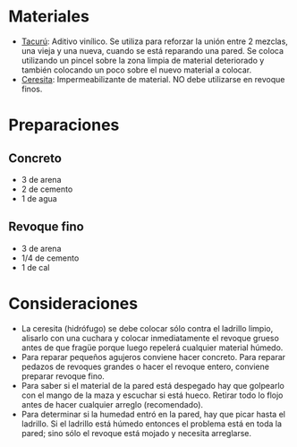 # Materiales

* [Tacurú](https://www.ar.weber/aditivos-para-mezclas-de-albanileria/tacuru): Aditivo vinílico. Se utiliza para reforzar la unión entre 2 mezclas, una vieja y una nueva, cuando se está reparando una pared. Se coloca utilizando un pincel sobre la zona limpia de material deteriorado y también colocando un poco sobre el nuevo material a colocar.
* [Ceresita](https://www.ar.weber/aditivos-para-mezclas-de-albanileria/ceresita): Impermeabilizante de material. NO debe utilizarse en revoque finos.

# Preparaciones

## Concreto

* 3 de arena
* 2 de cemento
* 1 de agua

## Revoque fino

* 3 de arena
* 1/4 de cemento
* 1 de cal

# Consideraciones

* La ceresita (hidrófugo) se debe colocar sólo contra el ladrillo limpio, alisarlo con una cuchara y colocar inmediatamente el revoque grueso antes de que fragüe porque luego repelerá cualquier material húmedo.
* Para reparar pequeños agujeros conviene hacer concreto. Para reparar pedazos de revoques grandes o hacer el revoque entero, conviene preparar revoque fino.
* Para saber si el material de la pared está despegado hay que golpearlo con el mango de la maza y escuchar si está hueco. Retirar todo lo flojo antes de hacer cualquier arreglo (recomendado).
* Para determinar si la humedad entró en la pared, hay que picar hasta el ladrillo. Si el ladrillo está húmedo entonces el problema está en toda la pared; sino sólo el revoque está mojado y necesita arreglarse.
